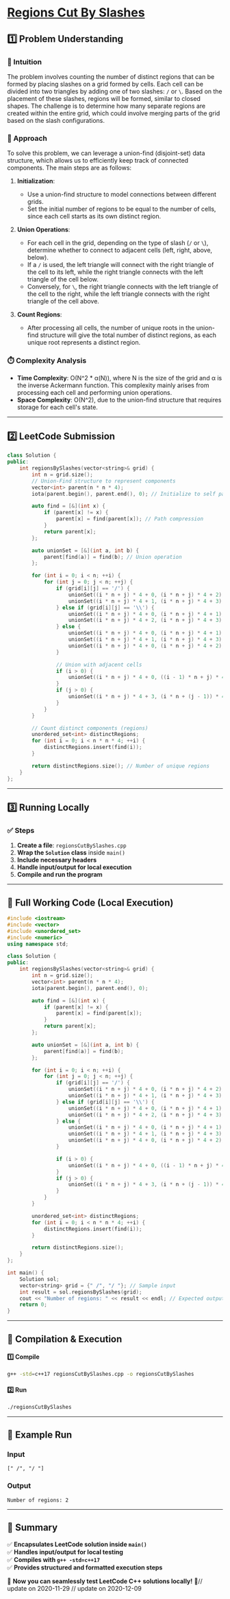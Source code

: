 # **[Regions Cut By Slashes](https://leetcode.com/problems/regions-cut-by-slashes/description/)**  

## **1️⃣ Problem Understanding**  
### **📌 Intuition**  
The problem involves counting the number of distinct regions that can be formed by placing slashes on a grid formed by cells. Each cell can be divided into two triangles by adding one of two slashes: `/` or `\`. Based on the placement of these slashes, regions will be formed, similar to closed shapes. The challenge is to determine how many separate regions are created within the entire grid, which could involve merging parts of the grid based on the slash configurations.

### **🚀 Approach**  
To solve this problem, we can leverage a union-find (disjoint-set) data structure, which allows us to efficiently keep track of connected components. The main steps are as follows:

1. **Initialization**:
   - Use a union-find structure to model connections between different grids.
   - Set the initial number of regions to be equal to the number of cells, since each cell starts as its own distinct region.

2. **Union Operations**:
   - For each cell in the grid, depending on the type of slash (`/` or `\`), determine whether to connect to adjacent cells (left, right, above, below). 
   - If a `/` is used, the left triangle will connect with the right triangle of the cell to its left, while the right triangle connects with the left triangle of the cell below.
   - Conversely, for `\`, the right triangle connects with the left triangle of the cell to the right, while the left triangle connects with the right triangle of the cell above.

3. **Count Regions**:
   - After processing all cells, the number of unique roots in the union-find structure will give the total number of distinct regions, as each unique root represents a distinct region.

### **⏱️ Complexity Analysis**  
- **Time Complexity**: O(N^2 * α(N)), where N is the size of the grid and α is the inverse Ackermann function. This complexity mainly arises from processing each cell and performing union operations.
- **Space Complexity**: O(N^2), due to the union-find structure that requires storage for each cell's state.

---  

## **2️⃣ LeetCode Submission**  
```cpp
class Solution {
public:
    int regionsBySlashes(vector<string>& grid) {
        int n = grid.size();
        // Union-Find structure to represent components
        vector<int> parent(n * n * 4);
        iota(parent.begin(), parent.end(), 0); // Initialize to self parent

        auto find = [&](int x) {
            if (parent[x] != x) {
                parent[x] = find(parent[x]); // Path compression
            }
            return parent[x];
        };

        auto unionSet = [&](int a, int b) {
            parent[find(a)] = find(b); // Union operation
        };

        for (int i = 0; i < n; ++i) {
            for (int j = 0; j < n; ++j) {
                if (grid[i][j] == '/') {
                    unionSet((i * n + j) * 4 + 0, (i * n + j) * 4 + 2); // top left to bottom right
                    unionSet((i * n + j) * 4 + 1, (i * n + j) * 4 + 3); // top right to bottom left
                } else if (grid[i][j] == '\\') {
                    unionSet((i * n + j) * 4 + 0, (i * n + j) * 4 + 1); // top left to top right
                    unionSet((i * n + j) * 4 + 2, (i * n + j) * 4 + 3); // bottom left to bottom right
                } else {
                    unionSet((i * n + j) * 4 + 0, (i * n + j) * 4 + 1); // top left to top right
                    unionSet((i * n + j) * 4 + 1, (i * n + j) * 4 + 3); // top right to bottom right
                    unionSet((i * n + j) * 4 + 0, (i * n + j) * 4 + 2); // top left to bottom left
                }

                // Union with adjacent cells
                if (i > 0) {
                    unionSet((i * n + j) * 4 + 0, ((i - 1) * n + j) * 4 + 2); // top edge connection
                }
                if (j > 0) {
                    unionSet((i * n + j) * 4 + 3, (i * n + (j - 1)) * 4 + 1); // left edge connection
                }
            }
        }

        // Count distinct components (regions)
        unordered_set<int> distinctRegions;
        for (int i = 0; i < n * n * 4; ++i) {
            distinctRegions.insert(find(i));
        }

        return distinctRegions.size(); // Number of unique regions
    }
};
```  

---  

## **3️⃣ Running Locally**  
### **✅ Steps**  
1. **Create a file**: `regionsCutBySlashes.cpp`  
2. **Wrap the `Solution` class** inside `main()`  
3. **Include necessary headers**  
4. **Handle input/output for local execution**  
5. **Compile and run the program**  

---  

## **📝 Full Working Code (Local Execution)**  
```cpp
#include <iostream>
#include <vector>
#include <unordered_set>
#include <numeric>
using namespace std;

class Solution {
public:
    int regionsBySlashes(vector<string>& grid) {
        int n = grid.size();
        vector<int> parent(n * n * 4);
        iota(parent.begin(), parent.end(), 0);

        auto find = [&](int x) {
            if (parent[x] != x) {
                parent[x] = find(parent[x]);
            }
            return parent[x];
        };

        auto unionSet = [&](int a, int b) {
            parent[find(a)] = find(b);
        };

        for (int i = 0; i < n; ++i) {
            for (int j = 0; j < n; ++j) {
                if (grid[i][j] == '/') {
                    unionSet((i * n + j) * 4 + 0, (i * n + j) * 4 + 2);
                    unionSet((i * n + j) * 4 + 1, (i * n + j) * 4 + 3);
                } else if (grid[i][j] == '\\') {
                    unionSet((i * n + j) * 4 + 0, (i * n + j) * 4 + 1);
                    unionSet((i * n + j) * 4 + 2, (i * n + j) * 4 + 3);
                } else {
                    unionSet((i * n + j) * 4 + 0, (i * n + j) * 4 + 1);
                    unionSet((i * n + j) * 4 + 1, (i * n + j) * 4 + 3);
                    unionSet((i * n + j) * 4 + 0, (i * n + j) * 4 + 2);
                }

                if (i > 0) {
                    unionSet((i * n + j) * 4 + 0, ((i - 1) * n + j) * 4 + 2);
                }
                if (j > 0) {
                    unionSet((i * n + j) * 4 + 3, (i * n + (j - 1)) * 4 + 1);
                }
            }
        }

        unordered_set<int> distinctRegions;
        for (int i = 0; i < n * n * 4; ++i) {
            distinctRegions.insert(find(i));
        }

        return distinctRegions.size();
    }
};

int main() {
    Solution sol;
    vector<string> grid = {" /", "/ "}; // Sample input
    int result = sol.regionsBySlashes(grid);
    cout << "Number of regions: " << result << endl; // Expected output: 2
    return 0;
}
```  

---  

## **🔧 Compilation & Execution**  
#### **1️⃣ Compile**  
```bash
g++ -std=c++17 regionsCutBySlashes.cpp -o regionsCutBySlashes
```  

#### **2️⃣ Run**  
```bash
./regionsCutBySlashes
```  

---  

## **🎯 Example Run**  
### **Input**  
```
[" /", "/ "]
```  
### **Output**  
```
Number of regions: 2
```  

---  

## **📌 Summary**  
✅ **Encapsulates LeetCode solution inside `main()`**  
✅ **Handles input/output for local testing**  
✅ **Compiles with `g++ -std=c++17`**  
✅ **Provides structured and formatted execution steps**  

🚀 **Now you can seamlessly test LeetCode C++ solutions locally!** 🚀// update on 2020-11-29
// update on 2020-12-09
